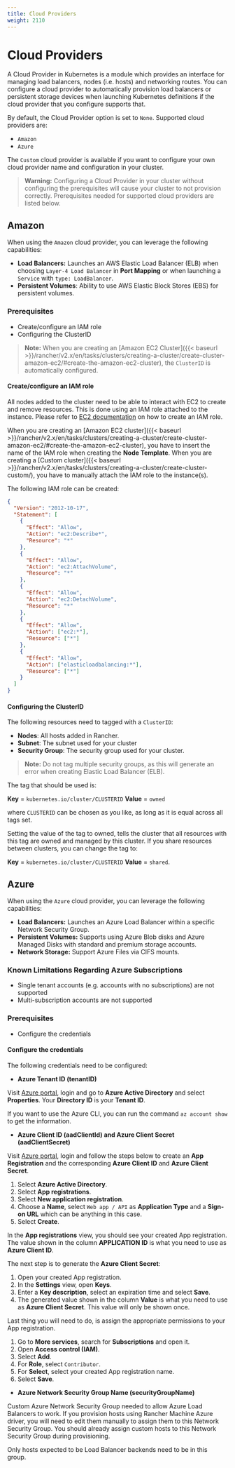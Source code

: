 ```yaml
---
title: Cloud Providers
weight: 2110
---
```


# Cloud Providers

A Cloud Provider in Kubernetes is a module which provides an interface for managing load balancers, nodes (i.e. hosts) and networking routes. You can configure a cloud provider to automatically provision load balancers or persistent storage devices when launching Kubernetes definitions if the cloud provider that you configure supports that.

By default, the Cloud Provider option is set to `None`. Supported cloud providers are:

* `Amazon`
* `Azure`

The `Custom` cloud provider is available if you want to configure your own cloud provider name and configuration in your cluster.

> **Warning:** Configuring a Cloud Provider in your cluster without configuring the prerequisites will cause your cluster to not provision correctly. Prerequisites needed for supported cloud providers are listed below.

## Amazon

When using the `Amazon` cloud provider, you can leverage the following capabilities:

  * **Load Balancers:** Launches an AWS Elastic Load Balancer (ELB) when choosing `Layer-4 Load Balancer` in **Port Mapping** or when launching a `Service` with `type: LoadBalancer`.
  * **Persistent Volumes**: Ability to use AWS Elastic Block Stores (EBS) for persistent volumes.

### Prerequisites

* Create/configure an IAM role
* Configuring the ClusterID

> **Note:** When you are creating an [Amazon EC2 Cluster]({{< baseurl >}}/rancher/v2.x/en/tasks/clusters/creating-a-cluster/create-cluster-amazon-ec2/#create-the-amazon-ec2-cluster), the `ClusterID` is automatically configured.

#### Create/configure an IAM role

All nodes added to the cluster need to be able to interact with EC2 to create and remove resources. This is done using an IAM role attached to the instance. Please refer to [EC2 documentation](https://docs.aws.amazon.com/AWSEC2/latest/UserGuide/iam-roles-for-amazon-ec2.html#create-iam-role) on how to create an IAM role.

When you are creating an [Amazon EC2 cluster]({{< baseurl >}}/rancher/v2.x/en/tasks/clusters/creating-a-cluster/create-cluster-amazon-ec2/#create-the-amazon-ec2-cluster), you have to insert the name of the IAM role when creating the **Node Template**. When you are creating a [Custom cluster]({{< baseurl >}}/rancher/v2.x/en/tasks/clusters/creating-a-cluster/create-cluster-custom/), you have to manually attach the IAM role to the instance(s).

The following IAM role can be created:

```json
{
  "Version": "2012-10-17",
  "Statement": [
    {
      "Effect": "Allow",
      "Action": "ec2:Describe*",
      "Resource": "*"
    },
    {
      "Effect": "Allow",
      "Action": "ec2:AttachVolume",
      "Resource": "*"
    },
    {
      "Effect": "Allow",
      "Action": "ec2:DetachVolume",
      "Resource": "*"
    },
    {
      "Effect": "Allow",
      "Action": ["ec2:*"],
      "Resource": ["*"]
    },
    {
      "Effect": "Allow",
      "Action": ["elasticloadbalancing:*"],
      "Resource": ["*"]
    }
  ]
}
```

#### Configuring the ClusterID

The following resources need to tagged with a `ClusterID`:

* **Nodes**: All hosts added in Rancher.
* **Subnet**: The subnet used for your cluster
* **Security Group**: The security group used for your cluster.

>**Note:** Do not tag multiple security groups, as this will generate an error when creating Elastic Load Balancer (ELB).

The tag that should be used is:

**Key** = `kubernetes.io/cluster/CLUSTERID` **Value** = `owned`

where `CLUSTERID` can be chosen as you like, as long as it is equal across all tags set.

Setting the value of the tag to owned, tells the cluster that all resources with this tag are owned and managed by this cluster. If you share resources between clusters, you can change the tag to:

**Key** = `kubernetes.io/cluster/CLUSTERID` **Value** = `shared`.

## Azure

When using the `Azure` cloud provider, you can leverage the following capabilities:

* **Load Balancers:** Launches an Azure Load Balancer within a specific Network Security Group.
* **Persistent Volumes:** Supports using Azure Blob disks and Azure Managed Disks with standard and premium storage accounts.
* **Network Storage:** Support Azure Files via CIFS mounts.

### Known Limitations Regarding Azure Subscriptions

* Single tenant accounts (e.g. accounts with no subscriptions) are not supported
* Multi-subscription accounts are not supported

### Prerequisites

* Configure the credentials

#### Configure the credentials

The following credentials need to be configured:

* **Azure Tenant ID (tenantID)**

Visit [Azure portal](https://portal.azure.com), login and go to **Azure Active Directory** and select **Properties**. Your **Directory ID** is your **Tenant ID**.

If you want to use the Azure CLI, you can run the command `az account show` to get the information.

* **Azure Client ID (aadClientId) and Azure Client Secret (aadClientSecret)**

Visit [Azure portal](https://portal.azure.com), login and follow the steps below to create an **App Registration** and the corresponding **Azure Client ID** and **Azure Client Secret**.

1. Select **Azure Active Directory**.
1. Select **App registrations**.
1. Select **New application registration**.
1. Choose a **Name**, select `Web app / API` as **Application Type** and a **Sign-on URL** which can be anything in this case.
1. Select **Create**.

In the **App registrations** view, you should see your created App registration. The value shown in the column **APPLICATION ID** is what you need to use as **Azure Client ID**.

The next step is to generate the **Azure Client Secret**:

1. Open your created App registration.
1. In the **Settings** view, open **Keys**.
1. Enter a **Key description**, select an expiration time and select **Save**.
1. The generated value shown in the column **Value** is what you need to use as **Azure Client Secret**. This value will only be shown once.

Last thing you will need to do, is assign the appropriate permissions to your App registration.

1. Go to **More services**, search for **Subscriptions** and open it.
1. Open **Access control (IAM)**.
1. Select **Add**.
1. For **Role**, select `Contributor`.
1. For **Select**, select your created App registration name.
1. Select **Save**.

* **Azure Network Security Group Name (securityGroupName)**

Custom Azure Network Security Group needed to allow Azure Load Balancers to work. If you provision hosts using Rancher Machine Azure driver, you will need to edit them manually to assign them to this Network Security Group. You should already assign custom hosts to this Network Security Group during provisioning.

Only hosts expected to be Load Balancer backends need to be in this group.
